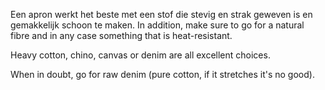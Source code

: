 Een apron werkt het beste met een stof die stevig en strak geweven is en gemakkelijk schoon te maken. In addition, make sure to go for a natural fibre and in any case something that is heat-resistant.

Heavy cotton, chino, canvas or denim are all excellent choices.

When in doubt, go for raw denim (pure cotton, if it stretches it's no good).
